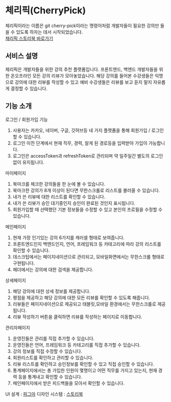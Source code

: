 # 체리픽(CherryPick)
체리픽이라는 이름은 git cherry-pick이라는 명령어처럼 개발자들이 필요한 강의만 들을 수 있도록 하자는 데서 시작되었습니다.<br/>
[채리픽 스토리북 바로가기](https://623413cd397e41003a201e0a-trhxlusame.chromatic.com/?path=/story/atoms-%EA%B0%95%EC%9D%98-%EC%B9%B4%EB%93%9C--four-lecture-card-story)

## 서비스 설명
체리픽은 개발자들을 위한 강의 추천 플랫폼입니다. 프론트엔드, 백엔드 개발자들을 위한 온오프라인 모든 강의 리뷰가 모아놓았습니다.
해당 강의를 들어본 수강생들은 익명으로 강의에 대한 리뷰를 작성할 수 있고 예비 수강생들은 리뷰를 보고 듣지 말지 자유롭게 결정할 수 있습니다.

## 기능 소개

로그인 / 회원가입 기능
1. 사용자는 카카오, 네이버, 구글, 깃허브등 네 가지 플랫폼을 통해 회원가입 / 로그인할 수 있습니다.
2. 로그인 이전 단계에서 현재 직무, 경력, 알게 된 경로등을 입력받아 가입이 가능합니다.
3. 로그인은 accessToken과 refreshToken로 관리되며 약 일주일간 별도의 로그인 없이 유지됩니다.

마이페이지
1. 북마크를 체크한 강의들을 한 눈에 볼 수 있습니다.
2. 북마크한 강의가 8개 이상이 된다면 무한스크롤로 리스트를 불러올 수 있습니다.
3. 내가 쓴 리뷰에 대한 리스트를 확인할 수 있습니다.
4. 내가 쓴 리뷰가 승인 대기중인지 승인이 완료된 것인지 표시됩니다.
5. 회원가입할 때 선택했던 기본 정보들을 수정할 수 있고 본인의 프로필을 수정할 수 있습니다.

메인페이지
1. 현재 가장 인기있는 강의 6가지를 캐러셀 형태로 보여줍니다.
2. 프론트엔드인지 백엔드인지, 언어, 프레임워크 등 카테고리에 따라 강의 리스트를 확인할 수 있습니다.
3. 데스크탑에서는 페이지네이션으로 관리되고, 모바일화면에서는 무한스크롤 형태로 구현됩니다.
4. 헤더에서는 강의에 대한 검색을 제공합니다.

상세페이지
1. 해당 강의에 대한 상세 정보를 제공합니다.
2. 평점을 제공하고 해당 강의에 대한 모든 리뷰를 확인할 수 있도록 해줍니다.
3. 리뷰들은 페이지네이션으로 제공되고 태블릿,모바일 환경에서는 무한스크롤로 제공됩니다.
4. 리뷰 작성하기 버튼을 클릭하면 리뷰를 작성하는 페이지로 이동합니다.

관리자페이지
1. 운영진들은 관리를 직접 추가할 수 있습니다.
2. 운영진들은 언어, 프레임워크 등 카테고리를 직접 추가할 수 있습니다.
3. 강의 정보를 직접 수정할 수 있습니다.
4. 회원리스트를 확인하고 관리할 수 있습니다.
5. 리뷰 리스트를 확인하고 승인정보를 확인할 수 있고 직접 승인할 수 있습니다.
6. 통계페이지에서는 총 가입한 인원이 몇명이고 어떤 직무를 가지고 있는지, 현재 경력 등을 통계내고 확인할 수 있습니다.
7. 메인페이지에서 받은 피드백들을 모아서 확인할 수 있습니다.

UI 설계 : [피그마](https://www.figma.com/file/zI1cKhkNZV8c5l6vx8C1Yn/%EC%B2%B4%EB%A6%AC%ED%94%BD?node-id=1%3A619)
디자인 시스템 : [스토리북](https://623413cd397e41003a201e0a-trhxlusame.chromatic.com/?path=/story/atoms-%EA%B0%95%EC%9D%98-%EC%B9%B4%EB%93%9C--four-lecture-card-story)
